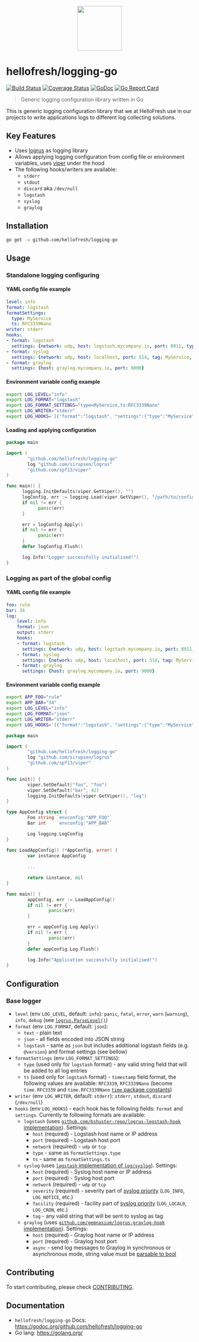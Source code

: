 <p align="center">
  <a href="https://hellofresh.com">
    <img width="120" src="https://www.hellofresh.de/images/hellofresh/press/HelloFresh_Logo.png">
  </a>
</p>

# hellofresh/logging-go

[![Build Status](https://travis-ci.org/hellofresh/logging-go.svg?branch=master)](https://travis-ci.org/hellofresh/logging-go)
[![Coverage Status](https://coveralls.io/repos/github/hellofresh/logging-go/badge.svg?branch=master)](https://coveralls.io/github/hellofresh/logging-go?branch=master)
[![GoDoc](https://godoc.org/github.com/hellofresh/logging-go?status.svg)](https://godoc.org/github.com/hellofresh/logging-go)
[![Go Report Card](https://goreportcard.com/badge/github.com/hellofresh/logging-go)](https://goreportcard.com/report/github.com/hellofresh/logging-go)

> Generic logging configuration library written in Go

This is generic logging configuration library that we at HelloFresh use in our projects to write applications logs
to different log collecting solutions.

## Key Features

* Uses [logrus](https://github.com/sirupsen/logrus) as logging library
* Allows applying logging configuration from config file or environment variables,
  uses [viper](https://github.com/spf13/viper) under the hood
* The following hooks/writers are available:
  * `stderr`
  * `stdout`
  * `discard` aka `/dev/null`
  * `logstash`
  * `syslog`
  * `graylog`

## Installation

```sh
go get -u github.com/hellofresh/logging-go
```

## Usage

### Standalone logging configuring

#### YAML config file example

```yaml
level: info
format: logstash
formatSettings:
  type: MyService
  ts: RFC3339Nano
writer: stderr
hooks:
- format: logstash
  settings: {network: udp, host: logstash.mycompany.io, port: 8911, type: MyService, ts: RFC3339Nano}
- format: syslog
  settings: {network: udp, host: localhost, port: 514, tag: MyService, facility: LOG_LOCAL0, severity: LOG_INFO}
- format: graylog
  settings: {host: graylog.mycompany.io, port: 9000}
```

#### Environment variable config example

```bash
export LOG_LEVEL="info"
export LOG_FORMAT="logstash"
export LOG_FORMAT_SETTINGS="type=MyService,ts:RFC3339Nano"
export LOG_WRITER="stderr"
export LOG_HOOKS='[{"format":"logstash", "settings":{"type":"MyService","ts":"RFC3339Nano", "network": "udp","host":"logstash.mycompany.io","port": "8911"}},{"format":"syslog","settings":{"network": "udp", "host":"localhost", "port": "514", "tag": "MyService", "facility": "LOG_LOCAL0", "severity": "LOG_INFO"}},{"format":"graylog","settings":{"host":"graylog.mycompany.io","port":"9000"}}]'
```

#### Loading and applying configuration

```go
package main

import (
        "github.com/hellofresh/logging-go"
        log "github.com/sirupsen/logrus"
        "github.com/spf13/viper"
)

func main() {
      logging.InitDefaults(viper.GetViper(), "")
      logConfig, err := logging.Load(viper.GetViper(), "/path/to/config.yml")
      if nil != err {
            panic(err)
      }

      err = logConfig.Apply()
      if nil != err {
            panic(err)
      }
      defer logConfig.Flush()

      log.Info("Logger successfully initialised!")
}
```

### Logging as part of the global config

#### YAML config file example

```yaml
foo: rule
bar: 34
log:
    level: info
    format: json
    output: stderr
    hooks:
    - format: logstash
      settings: {network: udp, host: logstash.mycompany.io, port: 8911, type: MyService, ts: RFC3339Nano}
    - format: syslog
      settings: {network: udp, host: localhost, port: 514, tag: MyService, facility: LOG_LOCAL0, severity: LOG_INFO}
    - format: graylog
      settings: {host: graylog.mycompany.io, port: 9000}
```

#### Environment variable config example

```bash
export APP_FOO="rule"
export APP_BAR="34"
export LOG_LEVEL="info"
export LOG_FORMAT="json"
export LOG_WRITER="stderr"
export LOG_HOOKS='[{"format":"logstash", "settings":{"type":"MyService","ts":"RFC3339Nano", "network": "udp","host":"logstash.mycompany.io","port": "8911"}},{"format":"syslog","settings":{"network": "udp", "host":"localhost", "port": "514", "tag": "MyService", "facility": "LOG_LOCAL0", "severity": "LOG_INFO"}},{"format":"graylog","settings":{"host":"graylog.mycompany.io","port":"9000"}}]'
```

```go
package main

import (
        "github.com/hellofresh/logging-go"
        log "github.com/sirupsen/logrus"
        "github.com/spf13/viper"
)

func init() {
        viper.SetDefault("foo", "foo")
        viper.SetDefault("bar", 42)
        logging.InitDefaults(viper.GetViper(), "log")
}

type AppConfig struct {
        Foo string `envconfig:"APP_FOO"`
        Bar int    `envconfig:"APP_BAR"`

        Log logging.LogConfig
}

func LoadAppConfig() (*AppConfig, error) {
        var instance AppConfig
        
        ...
        
        return &instance, nil
}

func main() {
        appConfig, err := LoadAppConfig()
        if nil != err {
                panic(err)
        }

        err = appConfig.Log.Apply()
        if nil != err {
                panic(err)
        }
        defer appConfig.Log.Flush()

        log.Info("Application successfully initialised!")
}
```

## Configuration

### Base logger

* `level` (env `LOG_LEVEL`, default: `info`): `panic`, `fatal`, `error`, `warn` (`warning`), `info`, `debug` (see [`logrus.ParseLevel()`](https://github.com/sirupsen/logrus/blob/master/logrus.go#L36))
* `format` (env `LOG_FORMAT`, default: `json`):
  * `text` - plain text
  * `json` - all fields encoded into JSON string
  * `logstash` - same as `json` but includes additional logstash fields (e.g. `@version`) and format settings (see bellow)
* `formatSettings` (env `LOG_FORMAT_SETTINGS`):
    * `type` (used only for `logstash` format) - any valid string field that will be added to all log entries
    * `ts` (used only for `logstash` format) - `timestamp` field format, the following values are available: `RFC3339`, `RFC3339Nano` (become `time.RFC3339` and  `time.RFC3339Nano` [`time` package constants](https://golang.org/pkg/time/#pkg-constants))
* `writer` (env `LOG_WRITER`, default: `stderr`): `stderr`, `stdout`, `discard` (`/dev/null`)
* `hooks` (env `LOG_HOOKS`) - each hook has te following fields: `format` and `settings`. Currently te following formats are available:
  * `logstash` (uses [`github.com/bshuster-repo/logrus-logstash-hook` implementation](https://github.com/bshuster-repo/logrus-logstash-hook)). Settings:
    * `host` (required) - Logstash host name or IP address
    * `port` (required) - Logstash host port
    * `network` (required) - `udp` or `tcp`
    * `type` - same as `formatSettings.type`
    * `ts` - same as `formatSettings.ts`
  * `syslog` (uses [`logstash` implementation of `log/syslog`](https://github.com/Sirupsen/logrus/blob/master/hooks/syslog/syslog.go)). Settings:
    * `host` (required) - Syslog host name or IP address
    * `port` (required) - Syslog host port
    * `network` (required) - `udp` or `tcp`
    * `severity` (required) - severity part of [syslog priority](https://golang.org/pkg/log/syslog/#Priority) (`LOG_INFO`, `LOG_NOTICE`, etc.)
    * `facility` (required) - facility part of [syslog priority](https://golang.org/pkg/log/syslog/#Priority) (`LOG_LOCAL0`, `LOG_CRON`, etc.)
    * `tag` - any valid string that will be sent to syslog as tag
  * `graylog` (uses [`github.com/gemnasium/logrus-graylog-hook` implementation](https://github.com/gemnasium/logrus-graylog-hook)). Settings:
    * `host` (required) - Graylog host name or IP address
    * `port` (required) - Graylog host port
    * `async` - send log messages to Graylog in synchronous or asynchronous mode, string value must be [parsable to bool](https://golang.org/pkg/strconv/#ParseBool)

## Contributing

To start contributing, please check [CONTRIBUTING](CONTRIBUTING.md).

## Documentation

* `hellofresh/logging-go` Docs: https://godoc.org/github.com/hellofresh/logging-go
* Go lang: https://golang.org/

